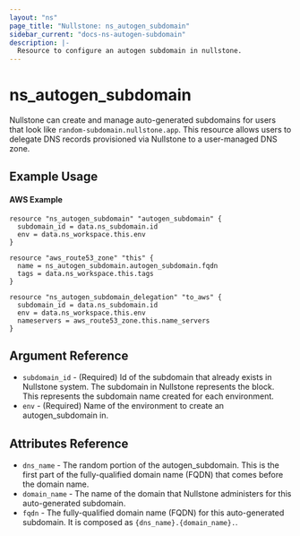 ```yaml
---
layout: "ns"
page_title: "Nullstone: ns_autogen_subdomain"
sidebar_current: "docs-ns-autogen-subdomain"
description: |-
  Resource to configure an autogen subdomain in nullstone.
---
```


# ns_autogen_subdomain

Nullstone can create and manage auto-generated subdomains for users that look like `random-subdomain.nullstone.app`.
This resource allows users to delegate DNS records provisioned via Nullstone to a user-managed DNS zone.

## Example Usage

#### AWS Example

```hcl
resource "ns_autogen_subdomain" "autogen_subdomain" {
  subdomain_id = data.ns_subdomain.id
  env = data.ns_workspace.this.env
}

resource "aws_route53_zone" "this" {
  name = ns_autogen_subdomain.autogen_subdomain.fqdn
  tags = data.ns_workspace.this.tags
}

resource "ns_autogen_subdomain_delegation" "to_aws" {
  subdomain_id = data.ns_subdomain.id
  env = data.ns_workspace.this.env
  nameservers = aws_route53_zone.this.name_servers
}
```

## Argument Reference

- `subdomain_id` - (Required) Id of the subdomain that already exists in Nullstone system.
  The subdomain in Nullstone represents the block. This represents the subdomain name created for each environment.
- `env` - (Required) Name of the environment to create an autogen_subdomain in.

## Attributes Reference

* `dns_name` - The random portion of the autogen_subdomain. This is the first part of the fully-qualified domain name (FQDN) that comes before the domain name.
* `domain_name` - The name of the domain that Nullstone administers for this auto-generated subdomain.
* `fqdn` - The fully-qualified domain name (FQDN) for this auto-generated subdomain. It is composed as `{dns_name}.{domain_name}.`.

